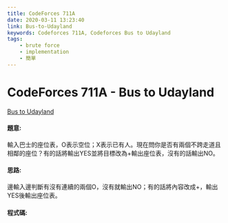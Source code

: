 ```yaml
---
title: CodeForces 711A
date: 2020-03-11 13:23:40
link: Bus-to-Udayland
keywords: Codeforces 711A, Codeforces Bus to Udayland
tags:
    - brute force
    - implementation
    - 簡單
---
```

# CodeForces 711A - Bus to Udayland
[Bus to Udayland](https://codeforces.com/problemset/problem/711/A)


#### 題意:
輸入巴士的座位表，O表示空位；X表示已有人。現在問你是否有兩個不跨走道且相鄰的座位？有的話將輸出YES並將目標改為+輸出座位表，沒有的話輸出NO。
<!-- more -->
#### 思路:
邊輸入邊判斷有沒有連續的兩個O，沒有就輸出NO；有的話將內容改成+，輸出YES後輸出座位表。
#### 程式碼:
<script src="https://gist.github.com/Daviswww/be44b870a1a38cef36ab17aa4baaba14.js"></script>